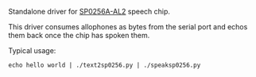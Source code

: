 Standalone driver for [SP0256A-AL2](http://www.bitsavers.org/components/gi/speech/General_Instrument_-_SP0256A-AL2_datasheet_(Radio_Shack_276-1784)_-_Apr1984.pdf) speech chip.

This driver consumes allophones as bytes from the serial port and echos them back once the chip has spoken them.

Typical usage:

```
echo hello world | ./text2sp0256.py | ./speaksp0256.py
```
